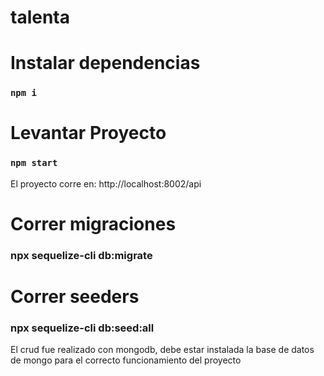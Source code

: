 # talenta

# Instalar dependencias

### `npm i`

# Levantar Proyecto
### `npm start`

El proyecto corre en: http://localhost:8002/api

# Correr migraciones

### npx sequelize-cli db:migrate

# Correr seeders
### npx sequelize-cli db:seed:all

El crud fue realizado con mongodb, debe estar instalada la base de datos de mongo para el correcto funcionamiento del proyecto
